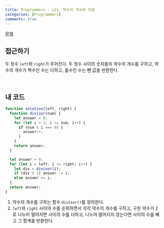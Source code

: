 ```yaml
---
title: Programmers - LV1. 약수의 개수와 덧셈
categories: [Programmers]
comments: true
---
```


[문제](https://programmers.co.kr/learn/courses/30/lessons/77884?language=javascript)

## 접근하기

두 정수 `left`와 `right`가 주어진다. 두 정수 사이의 숫자들의 약수의 개수를 구하고, 약수의 개수가 짝수인 수는 더하고, 홀수인 수는 뺀 값을 반환한다.

<br>

## 내 코드

```js
function solution(left, right) {
  function divisor(num) {
    let answer = 0;
    for (let i = 1; i <= num; i++) {
      if (num % i === 0) {
        answer++;
      }
    }
    return answer;
  }

  let answer = 0;
  for (let i = left; i <= right; i++) {
    let div = divisor(i);
    if (div % 2) answer -= i;
    else answer += i;
  }
  return answer;
}
```

1. 약수의 개수를 구하는 함수 `divisor()`를 정의한다.
2. `left`와 `right` 사이의 수를 순회하면서 각각 약수의 개수를 구하고,
   구한 약수가 2로 나누어 떨어지면 사이의 수를 더하고, 나누어 떨어지지 않는다면 사이의 수를 빼고 그 합계를 반환한다.
